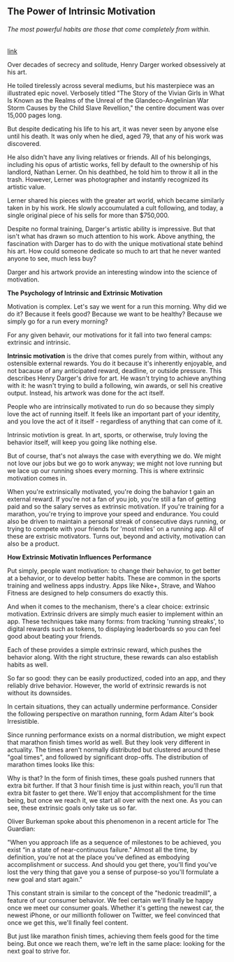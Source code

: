 ## The Power of Intrinsic Motivation

###### The most powerful habits are those that come completely from within.

[link](https://www.psychologytoday.com/intl/blog/mind-brain-and-value/202101/the-power-intrinsic-motivation)

Over decades of secrecy and solitude, Henry Darger worked obsessively at his art.

He toiled tirelessly across several mediums, but his masterpiece was an illustrated epic novel. Verbosely titled "The Story of the Vivian Girls in What Is Known as the Realms of the Unreal of the Glandeco-Angelinian War Storm Causes by the Child Slave Revellion," the centire document was over 15,000 pages long.

But despite dedicating his life to his art, it was never seen by anyone else until his death. It was only when he died, aged 79, that any of his work was discovered.

He also didn't have any living relatives or friends. All of his belongings, including his opus of artistic works, fell by default to the ownership of his landlord, Nathan Lerner. On his deathbed, he told him to throw it all in the trash. However, Lerner was photographer and instantly recognized its artistic value.

Lerner shared his pieces with the greater art world, which became similarly taken in by his work. He slowly accoumulated a cult following, and today, a single original piece of his sells for more than $750,000.

Despite no formal training, Darger's artistic ability is impressive. But that isn't what has drawn so much attention to his work. Above anything, the fascination with Darger has to do with the unique motivational state behind his art. How could someone dedicate so much to art that he never wanted anyone to see, much less buy?

Darger and his artwork provide an interesting window into the science of motivation.

**The Psychology of Intrinsic and Extrinsic Motivation**

Motivation is complex. Let's say we went for a run this morning. Why did we do it? Because it feels good? Because we want to be healthy? Because we simply go for a run every morning?

For any given behavir, our motivations for it fall into two feneral camps: extrinsic and intrinsic.

**Intrinsic motivation** is the drive that comes purely from within, without any ostensible external rewards. You do it because it's inherently enjoyable, and not bacause of any  anticipated reward, deadline, or outside pressure. This describes Henry Darger's drive for art. He wasn't trying to achieve anything with it: he wasn't trying to build a following, win awards, or sell his creative output. Instead, his artwork was done for the act itself.

People who are intrinsically motivated to run do so because they simply love the act of running itself. It feels like an important part of your identity, and you love the act of it itself - regardless of anything that can come of it.

Intrinsic motivtion is great. In art, sports, or otherwise, truly loving the behavior itself, will keep you going like nothing else.

But of course, that's not always the case with everything we do. We might not love our jobs but we go to work anyway; we might not love running but we lace up our running shoes every morning. This is where extrinsic motivation comes in.

When you're extrinsically motivated, you're doing the bahavior t gain an external reward. If you're not a fan of you job, you're still a fan of getting paid and so the salary serves as extrinsic motivation. If you're training for a marathon, you're trying to improve your speed and endurance. You could also be driven to maintain a personal streak of consecutive days running, or trying to compete with your friends for 'most miles' on a running app. All of these are extrisic motivators. Turns out, beyond and activity, motivation can also be a product.

**How Extrinsic Motivatin Influences Performance**

Put simply, people want motivation: to change their behavior, to get better at a behavior, or to develop better habits. These are common in the sports training and wellness apps industry. Apps like Nike+, Strave, and Wahoo Fitness are designed to help consumers do exactly this.

And when it comes to the mechanism, there's a clear choice: extrinsic motivation. Extrinsic drivers are simply much easier to implement within an app. These techniques take many forms: from tracking 'running streaks', to digital rewards such as tokens, to displaying leaderboards so you can feel good about beating your friends.

Each of these provides a simple extrinsic reward, which pushes the behavior along. With the right structure, these rewards can also establish habits as well.

So far so good: they can be easily productized, coded into an app, and they reliably drive behavior. However, the world of extrinsic rewards is not without its downsides.

In certain situations, they can actually undermine performance. Consider the following perspective on marathon running, form Adam Alter's book Irresistible.

Since running performance exists on a normal distribution, we might expect that marathon finish times world as well. But they look very different in actuality. The times aren't normally distributed but clustered around these "goal times", and followed by significant drop-offs. The distribution of marathon times looks like this:

Why is that? In the form of finish times, these goals pushed runners that extra bit further. If that 3 hour finish time is just within reach, you'll run that extra bit faster to get there. We'll enjoy that accomplishment for the time being, but once we reach it, we start all over with the next one. As you can see, these extrinsic goals only take us so far.

Oliver Burkeman spoke about this phenomenon in a recent article for The Guardian:

"When you approach life as a sequence of milestones to be achieved, you exist “in a state of near-continuous failure." Almost all the time, by definition, you're not at the place you've defined as embodying accomplishment or success. And should you get there, you'll find you've lost the very thing that gave you a sense of purpose-so you'll formulate a new goal and start again."

This constant strain is similar to the concept of the "hedonic treadmill", a feature of our consumer behavior. We feel certain we'll finally be happy once we meet our consumer goals. Whether it's getting the newest car, the newest iPhone, or our millionth follower on Twitter, we feel convinced that once we get this, we'll finally feel content.

But just like marathon finish times, achieving them feels good for the time being. But once we reach them, we're left in the same place: looking for the next goal to strive for.
